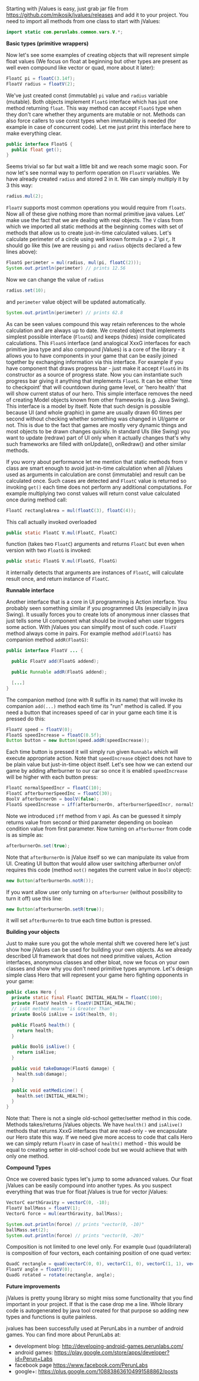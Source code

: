 
Starting with jValues is easy, just grab jar file from https://github.com/mikosik/jvalues/releases and add it to your project. You need to import all methods from one class to start with jValues:

```java
import static com.perunlabs.common.vars.V.*;
```

**Basic types (primitive wrappers)**

Now let's see some examples of creating objects that will represent simple float values (We focus on float at beginning but other types are present as well even compound like vector or quad, more about it later):

```java
FloatC pi = floatC(3.14f);
FloatV radius = floatV(2);
```

We've just created const (immutable) `pi` value and `radius` variable (mutable). Both objects implement `FloatG` interface which has just one method returning `float`. This way method can accept `FloatG` type when they don't care whether they arguments are mutable or not. Methods can also force callers to use const types when immutability is needed (for example in case of concurrent code). Let me just print this interface here to make everything clear.

```java
public interface FloatG {
  public float get();
}
```

Seems trivial so far but wait a little bit and we reach some magic soon. For now let's see normal way to perform operation on `FloatV` variables. We have already created `radius` and stored 2 in it. We can simply multiply it by 3 this way:

```java
radius.mul(2);
```

`FloatV` supports most common operations you would require from `floats`. Now all of these give nothing more than normal primitive java values. Let' make use the fact that we are dealing with real objects. The `V` class from which we imported all static methods at the beginning comes with set of methods that allow us to create just-in-time calculated values. Let's calculate perimeter of a circle using well known formula p = 2 \pi r\,. It should go like this (we are reusing `pi` and `radius` objects declared a few lines above):

```java
FloatG perimeter = mul(radius, mul(pi, floatC(2)));
System.out.println(perimeter) // prints 12.56
```

Now we can change the value of `radius`

```java
radius.set(10);
```

and `perimeter` value object will be updated automatically.

```java
System.out.println(perimeter) // prints 62.8
```

As can be seen values compound this way retain references to the whole calculation and are always up to date. We created object that implements simplest possible interface (`FloatG`) and keeps (hides) inside complicated calculations. This `FloatG` interface (and analogical XxxG interfaces for each primitive java type and also compound jValues) is a core of the library - it allows you to have components in your game that can be easily joined together by exchanging information via this interface. For example if you have component that draws progress bar - just make it accept `FloatG` in its constructor as a source of progress state. Now you can instantiate such progress bar giving it anything that implements `FloatG`. It can be either 'time to checkpoint' that will countdown during game level, or 'hero health' that will show current status of our hero. This simple interface removes the need of creating Model objects known from other frameworks (e.g. Java Swing). This interface is a model by itself.
Note that such design is possible because UI (and whole graphic) in game are usually drawn 60 times per second without checking whether something was changed in UI/game or not. This is due to the fact that games are mostly very dynamic things and most objects to be drawn changes quickly. In standard UIs (like Swing) you want to update (redraw) part of UI only when it actually changes that's why such frameworks are filled with onUpdate(), onRedraw() and other similar methods.

If you worry about performance let me mention that static methods from `V` class are smart enough to avoid just-in-time calculation when all jValues used as arguments in calculation are const (immutable) and result can be calculated once. Such cases are detected and `FloatC` value is returned so invoking `get()` each time does not perform any additional computations. For example multiplying two const values will return const value calculated once during method call:

```java
FloatC rectangleArea = mul(floatC(3), floatC(4));
```

This call actually invoked overloaded  

```java
public static FloatC V.mul(FloatC, FloatC)
```

function (takes two `FloatC`) arguments and returns `FloatC` but even when version with two `FloatG` is invoked:

```java
public static FloatG V.mul(FloatG, FloatG)
```

it internally detects that arguments are instances of `FloatC`, will calculate result once, and return instance of `FloatC`.


**Runnable interface**

Another interface that is a core in UI programming is Action interface. You probably seen something similar if you programmed UIs (especially in java Swing). It usually forces you to create lots of anonymous inner classes that just tells some UI component what should be invoked when user triggers some action. With jValues you can simplify most of such code. `FloatV` method always come in pairs. For example method `add(FloatG)` has companion method `addR(FloatG)`:

```java
public interface FloatV ... {

  public FloatV add(FloatG addend);

  public Runnable addR(FloatG addend); 

  [...] 
} 
```

The companion method (one with R suffix in its name) that will invoke its companion `add(...)` method each time its "run" method is called. If you need a button that increases speed of car in your game each time it is pressed do this:

```java
FloatV speed = floatV(0);
FloatG speedIncrease = floatC(0.5f); 
Button button = new Button(speed.addR(speedIncrease));
```

Each time button is pressed it will simply run given `Runnable` which will execute appropriate action. Note that `speedIncrease` object does not have to be plain value but just-in-time object itself. Let's see how we can extend our game by adding afterburner to our car so once it is enabled `speedIncrease` will be higher with each button press:

```java
FloatC normalSpeedIncr = floatC(10);
FloatC afterburnerSpeedInc = floatC(30);
BoolV afterburnerOn = boolV(false);
FloatG speedIncrease = iff(afterburnerOn, afterburnerSpeedIncr, normalSpeedIncr);
```

Note we introduced `iff` method from `V` api. As can be guessed it simply returns value from second or third parameter depending on boolean condition value from first parameter. Now turning on `afterburner` from code is as simple as:

```java
afterburnerOn.set(true);
```

Note that `afterBurnerOn` is jValue itself so we can manipulate its value from UI. Creating UI button that would allow user switching afterburner on/of requires this code (method `not()` negates the current value in `BoolV` object):

```java
new Button(afterburnerOn.notR());
```

If you want allow user only turning on `afterburner` (without possibility to turn it off) use this line:

```java
new Button(afterburnerOn.setR(true));
```

it will set `afterBurnerOn` to true each time button is pressed.


**Building your objects**

Just to make sure you got the whole mental shift we covered here let's just show how jValues can be used for building your own objects. As we already described UI framework that does not need primitive values, Action interfaces, anonymous classes and other bloat, now we focus on your own classes and show why you don't need primitive types anymore. Let's design simple class Hero that will represent your game hero fighting opponents in your game:

```java
public class Hero {
  private static final FloatC INITIAL_HEALTH = floatC(100); 
  private FloatV health = floatV(INITIAL_HEALTH);
  // isGt method means "is Greater Than" 
  private BoolG isAlive = isGt(health, 0);

  public FloatG health() {
    return health; 
  }

  public BoolG isAlive() {
    return isAlive;
  }

  public void takeDamage(FloatG damage) {
    health.sub(damage); 
  }

  public void eatMedicine() {
    health.set(INITIAL_HEALTH); 
  }
}
```

Note that: There is not a single old-school getter/setter method in this code. Methods takes/returns jValues objects. We have `health()` and `isAlive()` methods that returns XxxG interfaces that are read-only - we encapsulate our Hero state this way. If we need give more access to code that calls Hero we can simply return `FloatV` in case of `health()` method - this would be equal to creating setter in old-school code but we would achieve that with only one method.


**Compound Types**

Once we covered basic types let's jump to some advanced values. Our float jValues can be easily compound into another types. As you suspect everything that was true for float jValues is true for vector jValues:

```java
VectorC earthGravity = vectorC(0, -10);
FloatV ballMass = floatV(1);
VectorG force = mul(earthGravity, ballMass);

System.out.println(force) // prints "vector(0, -10)"
ballMass.set(2);
System.out.println(force) // prints "vector(0, -20)"
```

Composition is not limited to one level only. For example `Quad` (quadrilateral) is composition of four vectors, each containing position of one quad vertex:

```java
QuadC rectangle = quad(vectorC(0, 0), vectorC(1, 0), vectorC(1, 1), vectorC(0, 1));
FloatV angle = floatV(0);
QuadG rotated = rotate(rectangle, angle);
```

**Future improvements**

jValues is pretty young library so might miss some functionality that you find important in your project. If that is the case drop me a line. Whole library code is autogenerated by java tool created for that purpose so adding new types and functions is quite painless.

jvalues has been successfully used at PerunLabs in a number of android games. You can find more about PerunLabs at:
 * development blog: http://developing-android-games.perunlabs.com/
 * android games: https://play.google.com/store/apps/developer?id=Perun+Labs
 * facebook page https://www.facebook.com/PerunLabs
 * google+: https://plus.google.com/108838636104991588862/posts

